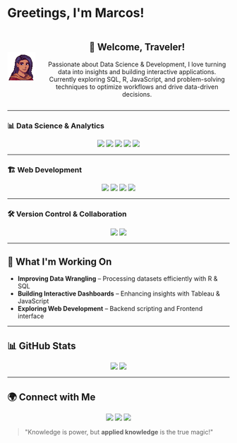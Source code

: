 # Greetings, I'm Marcos!

<div align="center" style="display: flex; align-items: center;">
  <img src="https://github.com/roaring90s/roaring90s/blob/main/portrait.png" width="20%" style="margin-right: 20px;" />
  <div>
    <h2>🏰 Welcome, Traveler!</h2>
    <p>Passionate about Data Science & Development, I love turning data into insights and building interactive applications. Currently exploring SQL, R, JavaScript, and problem-solving techniques to optimize workflows and drive data-driven decisions.  </p>
  </div>
</div>

---

### 📊 Data Science & Analytics

<p align="center">
  <img src="https://img.shields.io/badge/SQL-4479A1?style=for-the-badge&logo=postgresql&logoColor=white&border-radius=50" />
  <img src="https://img.shields.io/badge/Spreadsheets-217346?style=for-the-badge&logo=google-sheets&logoColor=white&border-radius=50" />
  <img src="https://img.shields.io/badge/R-276DC3?style=for-the-badge&logo=r&logoColor=white&border-radius=50" />
  <img src="https://img.shields.io/badge/Power%20BI-F2C811?style=for-the-badge&logo=powerbi&logoColor=white&border-radius=50" />
  <img src="https://img.shields.io/badge/Python-3776AB?style=for-the-badge&logo=python&logoColor=white&border-radius=50" />
</p>

---

### 🏗️ Web Development

<p align="center">
  <img src="https://img.shields.io/badge/JavaScript-F7DF1E?style=for-the-badge&logo=javascript&logoColor=black&border-radius=50" />
  <img src="https://img.shields.io/badge/Node.js-339933?style=for-the-badge&logo=node.js&logoColor=white&border-radius=50" />
  <img src="https://img.shields.io/badge/HTML5-E34F26?style=for-the-badge&logo=html5&logoColor=white&border-radius=50" />
  <img src="https://img.shields.io/badge/CSS3-1572B6?style=for-the-badge&logo=css3&logoColor=white&border-radius=50" />
</p>

---

### 🛠️ Version Control & Collaboration

<p align="center">
  <img src="https://img.shields.io/badge/Git-F05032?style=for-the-badge&logo=git&logoColor=white&border-radius=50" />
  <img src="https://img.shields.io/badge/GitHub-181717?style=for-the-badge&logo=github&logoColor=white&border-radius=50" />
</p>

---

## 📌 **What I'm Working On**
- **Improving Data Wrangling** – Processing datasets efficiently with R & SQL  
- **Building Interactive Dashboards** – Enhancing insights with Tableau & JavaScript  
- **Exploring Web Development** – Backend scripting and Frontend interface

---

## 📊 **GitHub Stats**  
<p align="center">
  <img src="https://github-readme-stats.vercel.app/api?username=roaring90s&show_icons=true&theme=tokyonight" height="150" />
  <img src="https://github-readme-stats.vercel.app/api/top-langs/?username=roaring90s&layout=compact&theme=tokyonight" height="150" />
</p>

---

## 🌍 **Connect with Me**

<p align="center">
  <a href="https://www.linkedin.com/in/marcos-sousa-616375249/"><img src="https://img.shields.io/badge/LinkedIn-0A66C2?style=for-the-badge&logo=linkedin&logoColor=white&border-radius=50" /></a>
  <a href="https://github.com/roaring90s"><img src="https://img.shields.io/badge/GitHub-181717?style=for-the-badge&logo=github&logoColor=white&border-radius=50" /></a>
  <a href="mailto:contato.marcos90s@gmail.com"><img src="https://img.shields.io/badge/Email-D14836?style=for-the-badge&logo=gmail&logoColor=white&border-radius=50" /></a>
</p>

> "Knowledge is power, but **applied knowledge** is the true magic!"  
